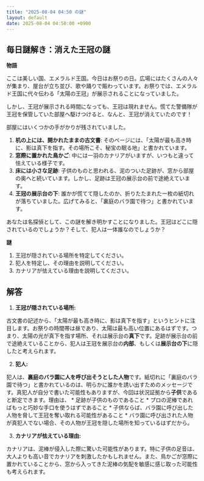 ```yaml
---
title: "2025-08-04 04:50 の謎"
layout: default
date: 2025-08-04 04:50:00 +0900
---
```

## 毎日謎解き：消えた王冠の謎

**物語**

ここは美しい国、エメラルド王国。今日はお祭りの日。広場にはたくさんの人々が集まり、屋台が立ち並び、歌や踊りで賑わっています。お祭りでは、エメラルド王国に代々伝わる「太陽の王冠」が展示されることになっていました。

しかし、王冠が展示される時間になっても、王冠は現れません。慌てた警備隊が王冠を保管していた部屋へ駆けつけると、なんと、王冠が消えていたのです！

部屋にはいくつかの手がかりが残されていました。

1.  **机の上には、開かれたままの古文書**: そのページには、「太陽が最も高き時に、影は真下を指す。その場所こそ、秘宝の眠る地」と書かれています。
2.  **窓際に置かれた鳥かご**: 中には一羽のカナリアがいますが、いつもと違って怯えている様子です。
3.  **床には小さな足跡**: 子供のものと思われる、泥のついた足跡が、窓から部屋の奥へと続いています。しかし、足跡は王冠の展示台の前で途絶えています。
4.  **王冠の展示台の下**: 誰かが慌てて隠したのか、折りたたまれた一枚の紙切れが落ちていました。広げてみると、「裏庭のバラ園で待つ」と書かれています。

あなたは名探偵として、この謎を解き明かすことになりました。王冠はどこに隠されているのでしょうか？そして、犯人は一体誰なのでしょうか？

**謎**

1.  王冠が隠されている場所を特定してください。
2.  犯人を特定し、その理由を説明してください。
3.  カナリアが怯えている理由を説明してください。

## 解答

1.  **王冠が隠されている場所:**

古文書の記述から、「太陽が最も高き時に、影は真下を指す」というヒントに注目します。お祭りの時間帯は昼であり、太陽は最も高い位置にあるはずです。つまり、太陽の光が真下を指す場所、それは展示台の**真下**です。足跡が展示台の前で途絶えていることから、犯人は王冠を展示台の**内部**、もしくは**展示台の下**に隠したと考えられます。

2.  **犯人:**

犯人は、**裏庭のバラ園に人を呼び出そうとした人物**です。紙切れに「裏庭のバラ園で待つ」と書かれているのは、明らかに誰かを誘い出すためのメッセージです。真犯人が自分で書いた可能性もありますが、今回は状況証拠から**子供**であると断定できます。理由は、
    *   足跡が子供のものであること
    *   プロの泥棒であればもっと巧妙な手口を使うはずであること
    *   子供ならば、バラ園に呼び出した人物を脅して王冠を奪い取れる可能性があること
    *   バラ園に呼び出された人物が真犯人でない場合、その人物が王冠を隠した場所を知っているはずだから。

3.  **カナリアが怯えている理由:**

カナリアは、泥棒が侵入した際に驚いた可能性があります。特に子供の足音は、大人よりも高い音でカナリアを刺激したかもしれません。また、鳥かごが窓際に置かれていることから、窓から入ってきた泥棒の気配を敏感に感じ取った可能性も考えられます。

